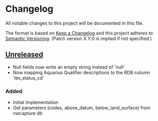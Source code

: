 # Changelog
All notable changes to this project will be documented in this file.

The format is based on [Keep a Changelog](http://keepachangelog.com/en/1.0.0/)
and this project adheres to [Semantic Versioning](http://semver.org/spec/v2.0.0.html). (Patch version X.Y.0 is implied if not specified.)

## [Unreleased](https://github.com/usgs/etl-discrete-groundwater-rdb)
-   Null fields now write an empty string instead of 'null'
-   Now mapping Aquarius Qualifier descriptions to the RDB column 'lev_status_cd'

### Added
-   Initial Implementation
-   Get parameters (codes, above_datum, below_land_surface) from nwcapture db
